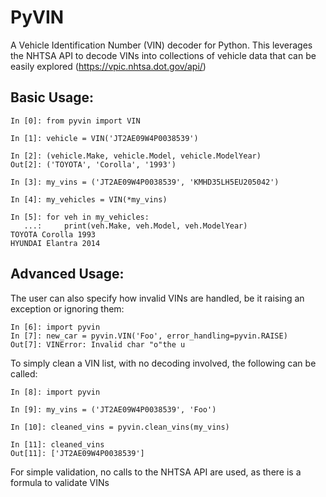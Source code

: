 # PyVIN
A Vehicle Identification Number (VIN) decoder for Python.  This leverages the NHTSA API to decode VINs into collections of vehicle data that can be easily explored (https://vpic.nhtsa.dot.gov/api/)

## Basic Usage:
```
In [0]: from pyvin import VIN

In [1]: vehicle = VIN('JT2AE09W4P0038539')

In [2]: (vehicle.Make, vehicle.Model, vehicle.ModelYear)
Out[2]: ('TOYOTA', 'Corolla', '1993')

In [3]: my_vins = ('JT2AE09W4P0038539', 'KMHD35LH5EU205042')

In [4]: my_vehicles = VIN(*my_vins)

In [5]: for veh in my_vehicles:
   ...:     print(veh.Make, veh.Model, veh.ModelYear)
TOYOTA Corolla 1993
HYUNDAI Elantra 2014
```

## Advanced Usage:
The user can also specify how invalid VINs are handled, be it raising an exception or ignoring them:
```
In [6]: import pyvin
In [7]: new_car = pyvin.VIN('Foo', error_handling=pyvin.RAISE)
Out[7]: VINError: Invalid char "o"the u
```

To simply clean a VIN list, with no decoding involved, the following can be called:
```
In [8]: import pyvin

In [9]: my_vins = ('JT2AE09W4P0038539', 'Foo')

In [10]: cleaned_vins = pyvin.clean_vins(my_vins)

In [11]: cleaned_vins
Out[11]: ['JT2AE09W4P0038539']
```
For simple validation, no calls to the NHTSA API are used, as there is a formula to validate VINs
